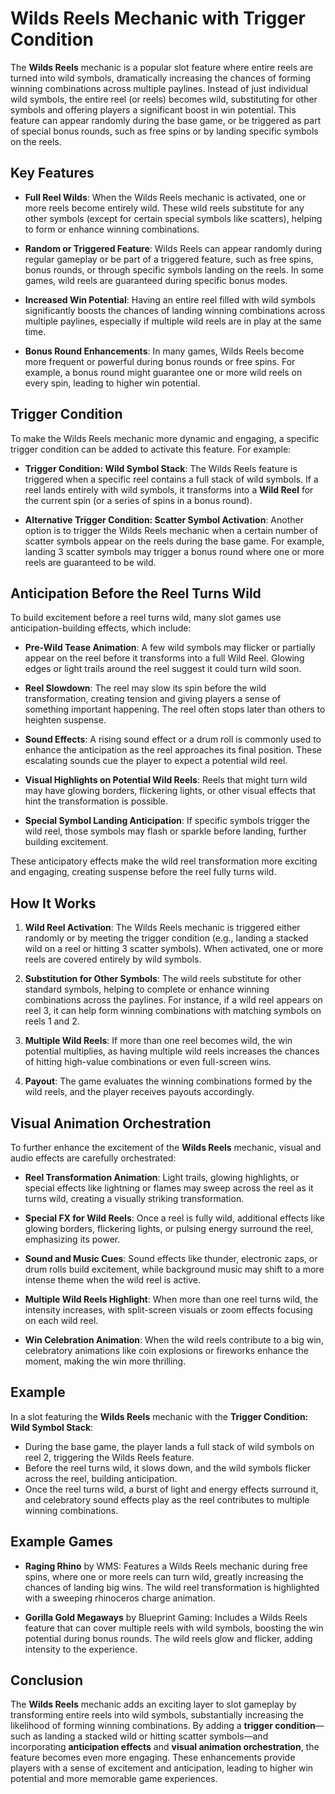# Wilds Reels Mechanic with Trigger Condition

The **Wilds Reels** mechanic is a popular slot feature where entire reels are turned into wild symbols, dramatically increasing the chances of forming winning combinations across multiple paylines. Instead of just individual wild symbols, the entire reel (or reels) becomes wild, substituting for other symbols and offering players a significant boost in win potential. This feature can appear randomly during the base game, or be triggered as part of special bonus rounds, such as free spins or by landing specific symbols on the reels.

## Key Features

- **Full Reel Wilds**: When the Wilds Reels mechanic is activated, one or more reels become entirely wild. These wild reels substitute for any other symbols (except for certain special symbols like scatters), helping to form or enhance winning combinations.
  
- **Random or Triggered Feature**: Wilds Reels can appear randomly during regular gameplay or be part of a triggered feature, such as free spins, bonus rounds, or through specific symbols landing on the reels. In some games, wild reels are guaranteed during specific bonus modes.
  
- **Increased Win Potential**: Having an entire reel filled with wild symbols significantly boosts the chances of landing winning combinations across multiple paylines, especially if multiple wild reels are in play at the same time.
  
- **Bonus Round Enhancements**: In many games, Wilds Reels become more frequent or powerful during bonus rounds or free spins. For example, a bonus round might guarantee one or more wild reels on every spin, leading to higher win potential.

## Trigger Condition

To make the Wilds Reels mechanic more dynamic and engaging, a specific trigger condition can be added to activate this feature. For example:

- **Trigger Condition: Wild Symbol Stack**: The Wilds Reels feature is triggered when a specific reel contains a full stack of wild symbols. If a reel lands entirely with wild symbols, it transforms into a **Wild Reel** for the current spin (or a series of spins in a bonus round).

- **Alternative Trigger Condition: Scatter Symbol Activation**: Another option is to trigger the Wilds Reels mechanic when a certain number of scatter symbols appear on the reels during the base game. For example, landing 3 scatter symbols may trigger a bonus round where one or more reels are guaranteed to be wild.

## Anticipation Before the Reel Turns Wild

To build excitement before a reel turns wild, many slot games use anticipation-building effects, which include:

- **Pre-Wild Tease Animation**: A few wild symbols may flicker or partially appear on the reel before it transforms into a full Wild Reel. Glowing edges or light trails around the reel suggest it could turn wild soon.

- **Reel Slowdown**: The reel may slow its spin before the wild transformation, creating tension and giving players a sense of something important happening. The reel often stops later than others to heighten suspense.

- **Sound Effects**: A rising sound effect or a drum roll is commonly used to enhance the anticipation as the reel approaches its final position. These escalating sounds cue the player to expect a potential wild reel.

- **Visual Highlights on Potential Wild Reels**: Reels that might turn wild may have glowing borders, flickering lights, or other visual effects that hint the transformation is possible.

- **Special Symbol Landing Anticipation**: If specific symbols trigger the wild reel, those symbols may flash or sparkle before landing, further building excitement.

These anticipatory effects make the wild reel transformation more exciting and engaging, creating suspense before the reel fully turns wild.

## How It Works

1. **Wild Reel Activation**: The Wilds Reels mechanic is triggered either randomly or by meeting the trigger condition (e.g., landing a stacked wild on a reel or hitting 3 scatter symbols). When activated, one or more reels are covered entirely by wild symbols.

2. **Substitution for Other Symbols**: The wild reels substitute for other standard symbols, helping to complete or enhance winning combinations across the paylines. For instance, if a wild reel appears on reel 3, it can help form winning combinations with matching symbols on reels 1 and 2.

3. **Multiple Wild Reels**: If more than one reel becomes wild, the win potential multiplies, as having multiple wild reels increases the chances of hitting high-value combinations or even full-screen wins.

4. **Payout**: The game evaluates the winning combinations formed by the wild reels, and the player receives payouts accordingly.

## Visual Animation Orchestration

To further enhance the excitement of the **Wilds Reels** mechanic, visual and audio effects are carefully orchestrated:

- **Reel Transformation Animation**: Light trails, glowing highlights, or special effects like lightning or flames may sweep across the reel as it turns wild, creating a visually striking transformation.
  
- **Special FX for Wild Reels**: Once a reel is fully wild, additional effects like glowing borders, flickering lights, or pulsing energy surround the reel, emphasizing its power.
  
- **Sound and Music Cues**: Sound effects like thunder, electronic zaps, or drum rolls build excitement, while background music may shift to a more intense theme when the wild reel is active.

- **Multiple Wild Reels Highlight**: When more than one reel turns wild, the intensity increases, with split-screen visuals or zoom effects focusing on each wild reel.

- **Win Celebration Animation**: When the wild reels contribute to a big win, celebratory animations like coin explosions or fireworks enhance the moment, making the win more thrilling.

## Example

In a slot featuring the **Wilds Reels** mechanic with the **Trigger Condition: Wild Symbol Stack**:
- During the base game, the player lands a full stack of wild symbols on reel 2, triggering the Wilds Reels feature.
- Before the reel turns wild, it slows down, and the wild symbols flicker across the reel, building anticipation.
- Once the reel turns wild, a burst of light and energy effects surround it, and celebratory sound effects play as the reel contributes to multiple winning combinations.

## Example Games

- **Raging Rhino** by WMS: Features a Wilds Reels mechanic during free spins, where one or more reels can turn wild, greatly increasing the chances of landing big wins. The wild reel transformation is highlighted with a sweeping rhinoceros charge animation.
  
- **Gorilla Gold Megaways** by Blueprint Gaming: Includes a Wilds Reels feature that can cover multiple reels with wild symbols, boosting the win potential during bonus rounds. The wild reels glow and flicker, adding intensity to the experience.

## Conclusion

The **Wilds Reels** mechanic adds an exciting layer to slot gameplay by transforming entire reels into wild symbols, substantially increasing the likelihood of forming winning combinations. By adding a **trigger condition**—such as landing a stacked wild or hitting scatter symbols—and incorporating **anticipation effects** and **visual animation orchestration**, the feature becomes even more engaging. These enhancements provide players with a sense of excitement and anticipation, leading to higher win potential and more memorable game experiences.
